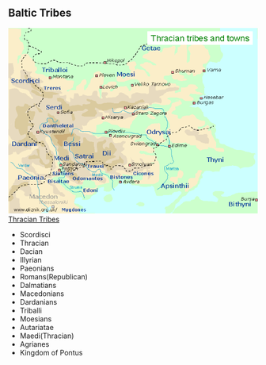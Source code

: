 ## Baltic Tribes
![Thracian_Tribes](images/thracian_tribes.gif)
[Thracian Tribes](http://home.exetel.com.au/thrace/tribes_main.htm)
- Scordisci
- Thracian
- Dacian
- Illyrian
- Paeonians
- Romans(Republican)
- Dalmatians
- Macedonians
- Dardanians
- Triballi
- Moesians
- Autariatae
- Maedi(Thracian)
- Agrianes
- Kingdom of Pontus
